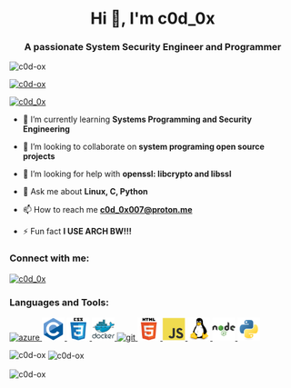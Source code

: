 <!--
- 👋 Hi, I’m @c0d-0x
- 👀 I’m interested in software and Security Engineeing
- 🌱 I’m currently learning Backend dev @Ordin Project and PNPT @ TCM-Security
- 💞️ I’m looking to collaborate on community projects


c0d-0x/c0d-0x is a ✨ special ✨ repository because its `README.md` (this file) appears on your GitHub profile.
You can click the Preview link to take a look at your changes.
--->

<h1 align="center">Hi 👋, I'm c0d_0x</h1>
<h3 align="center">A passionate System Security Engineer and Programmer</h3>

<p align="left"> <img src="https://komarev.com/ghpvc/?username=c0d-ox&label=Profile%20views&color=0e75b6&style=flat" alt="c0d-ox" /> </p>

<p align="left"> <a href="https://github.com/ryo-ma/github-profile-trophy"><img src="https://github-profile-trophy.vercel.app/?username=c0d-ox" alt="c0d-ox" /></a> </p>

<p align="left"> <a href="https://twitter.com/c0d_0x" target="blank"><img src="https://img.shields.io/twitter/follow/c0d_0x?logo=twitter&style=for-the-badge" alt="c0d_0x" /></a> </p>

- 🌱 I’m currently learning **Systems Programming and Security Engineering**

- 👯 I’m looking to collaborate on **system programing open source projects**

- 🤝 I’m looking for help with **openssl: libcrypto and libssl**

- 💬 Ask me about **Linux, C, Python**

- 📫 How to reach me **c0d_0x007@proton.me**

- ⚡ Fun fact **I USE ARCH BW!!!**

<h3 align="left">Connect with me:</h3>
<p align="left">
<a href="https://twitter.com/c0d_0x" target="blank"><img align="center" src="https://raw.githubusercontent.com/rahuldkjain/github-profile-readme-generator/master/src/images/icons/Social/twitter.svg" alt="c0d_0x" height="30" width="40" /></a>
</p>

<h3 align="left">Languages and Tools:</h3>
<p align="left"> <a href="https://azure.microsoft.com/en-in/" target="_blank" rel="noreferrer"> <img src="https://www.vectorlogo.zone/logos/microsoft_azure/microsoft_azure-icon.svg" alt="azure" width="40" height="40"/> </a> <a href="https://www.cprogramming.com/" target="_blank" rel="noreferrer"> <img src="https://raw.githubusercontent.com/devicons/devicon/master/icons/c/c-original.svg" alt="c" width="40" height="40"/> </a> <a href="https://www.w3schools.com/css/" target="_blank" rel="noreferrer"> <img src="https://raw.githubusercontent.com/devicons/devicon/master/icons/css3/css3-original-wordmark.svg" alt="css3" width="40" height="40"/> </a> <a href="https://www.docker.com/" target="_blank" rel="noreferrer"> <img src="https://raw.githubusercontent.com/devicons/devicon/master/icons/docker/docker-original-wordmark.svg" alt="docker" width="40" height="40"/> </a> <a href="https://git-scm.com/" target="_blank" rel="noreferrer"> <img src="https://www.vectorlogo.zone/logos/git-scm/git-scm-icon.svg" alt="git" width="40" height="40"/> </a> <a href="https://www.w3.org/html/" target="_blank" rel="noreferrer"> <img src="https://raw.githubusercontent.com/devicons/devicon/master/icons/html5/html5-original-wordmark.svg" alt="html5" width="40" height="40"/> </a> <a href="https://developer.mozilla.org/en-US/docs/Web/JavaScript" target="_blank" rel="noreferrer"> <img src="https://raw.githubusercontent.com/devicons/devicon/master/icons/javascript/javascript-original.svg" alt="javascript" width="40" height="40"/> </a> <a href="https://www.linux.org/" target="_blank" rel="noreferrer"> <img src="https://raw.githubusercontent.com/devicons/devicon/master/icons/linux/linux-original.svg" alt="linux" width="40" height="40"/> </a> <a href="https://nodejs.org" target="_blank" rel="noreferrer"> <img src="https://raw.githubusercontent.com/devicons/devicon/master/icons/nodejs/nodejs-original-wordmark.svg" alt="nodejs" width="40" height="40"/> </a> <a href="https://www.python.org" target="_blank" rel="noreferrer"> <img src="https://raw.githubusercontent.com/devicons/devicon/master/icons/python/python-original.svg" alt="python" width="40" height="40"/> </a> </p>

<p><img align="left" src="https://github-readme-stats.vercel.app/api/top-langs?username=c0d-ox&show_icons=true&locale=en&layout=compact" alt="c0d-ox" /></p>

<p>&nbsp;<img align="center" src="https://github-readme-stats.vercel.app/api?username=c0d-ox&show_icons=true&locale=en" alt="c0d-ox" /></p>

<p><img align="center" src="https://github-readme-streak-stats.herokuapp.com/?user=c0d-ox&" alt="c0d-ox" /></p>
